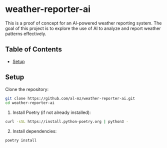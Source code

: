 # weather-reporter-ai

This is a proof of concept for an AI-powered weather reporting system. The goal of this project is to explore the use of AI to analyze and report weather patterns effectively.

## Table of Contents
- [Setup](#setup)
<!-- - [Usage](#usage)
  - [Running the Hedge Fund](#running-the-hedge-fund)
  - [Running the Backtester](#running-the-backtester)
- [Project Structure](#project-structure)
- [Contributing](#contributing)
- [License](#license) -->

## Setup

Clone the repository:
```bash
git clone https://github.com/al-mz/weather-reporter-ai.git
cd weather-reporter-ai
```

1. Install Poetry (if not already installed):
```bash
curl -sSL https://install.python-poetry.org | python3 -
```

2. Install dependencies:
```bash
poetry install
```